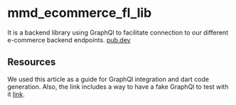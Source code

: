 # mmd_ecommerce_fl_lib

It is a backend library using GraphQl to facilitate connection to our different
e-commerce backend endpoints.
[pub.dev](https://pub.dev/packages/mmd_ecommerce_fl_lib) 

## Resources

We used this article as a guide for GraphQl integration and dart code generation.
Also, the link includes a way to have a fake GraphQl to test with it
[link](https://medium.com/@v.ditsyak/ultimate-toolchain-to-work-with-graphql-in-flutter-13aef79c6484).
